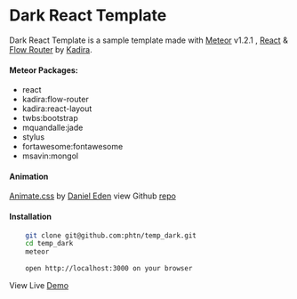 # Dark React Template

Dark React Template is a sample template made with [Meteor](http://www.meteor.com) v1.2.1 , [React](https://facebook.github.io/react/) & [Flow Router](https://github.com/kadirahq/flow-router) by [Kadira](https://kadira.io/).

#### Meteor Packages:
    
  - react
  - kadira:flow-router
  - kadira:react-layout
  - twbs:bootstrap
  - mquandalle:jade
  - stylus
  - fortawesome:fontawesome
  - msavin:mongol

#### Animation

[Animate.css](https://daneden.github.io/animate.css/) by [Daniel Eden](https://daneden.me/) view Github [repo](https://github.com/daneden/animate.css)

#### Installation

```sh
    git clone git@github.com:phtn/temp_dark.git
    cd temp_dark
    meteor
    
    open http://localhost:3000 on your browser
```

View Live [Demo](http://darktemp.meteor.com)